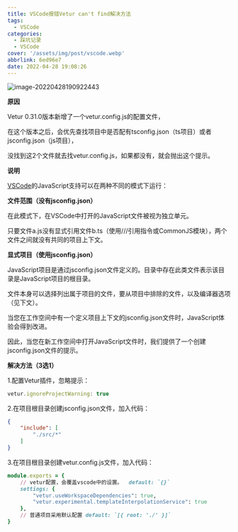 ```yaml
---
title: VSCode报错Vetur can't find解决方法
tags:
  - VSCode
categories:
  - 踩坑记录
  - VSCode
cover: '/assets/img/post/vscode.webp'
abbrlink: 6ed96e7
date: 2022-04-28 19:08:26
---
```


![image-20220428190922443](/assets/img/article/image-20220428190922443.png)

**原因**

Vetur 0.31.0版本新增了一个vetur.config.js的配置文件，

在这个版本之后，会优先查找项目中是否配有tsconfig.json（ts项目）或者jsconfig.json（js项目），

没找到这2个文件就去找vetur.config.js，如果都没有，就会抛出这个提示。

**说明**

[VSCode](https://so.csdn.net/so/search?q=VSCode&spm=1001.2101.3001.7020)的JavaScript支持可以在两种不同的模式下运行：

**文件范围（没有jsconfig.json）**

在此模式下，在VSCode中打开的JavaScript文件被视为独立单元。

只要文件a.js没有显式引用文件b.ts（使用///引用指令或CommonJS模块），两个文件之间就没有共同的项目上下文。

**显式项目（使用jsconfig.json）**

JavaScript项目是通过jsconfig.json文件定义的。目录中存在此类文件表示该目录是JavaScript项目的根目录。

文件本身可以选择列出属于项目的文件，要从项目中排除的文件，以及编译器选项（见下文）。



当您在工作空间中有一个定义项目上下文的jsconfig.json文件时，JavaScript体验会得到改进。

因此，当您在新工作空间中打开JavaScript文件时，我们提供了一个创建jsconfig.json文件的提示。



**解决方法（3选1）**

1.配置Vetur插件，忽略提示：

```javascript
vetur.ignoreProjectWarning: true
```

2.在项目根目录创建jsconfig.json文件，加入代码：

```json
{
    "include": [
        "./src/*"
    ]
}
```

3.在项目根目录创建vetur.config.js文件，加入代码：

```ruby
module.exports = {
    // vetur配置，会覆盖vscode中的设置。  default: `{}`
    settings: {
        "vetur.useWorkspaceDependencies": true,
        "vetur.experimental.templateInterpolationService": true
    },
    // 普通项目采用默认配置 default: `[{ root: './' }]`
}
```
